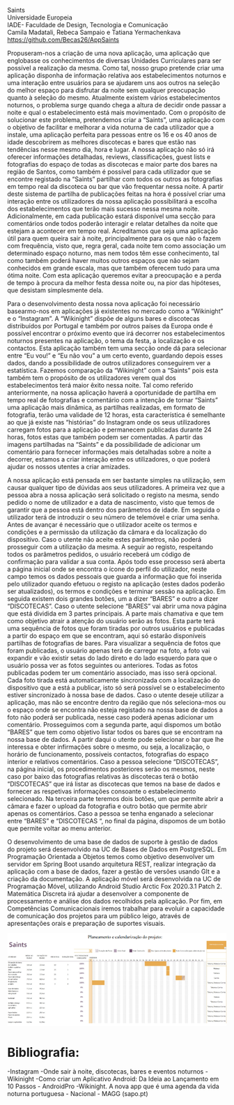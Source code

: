 Saints  
Universidade Europeia  
IADE- Faculdade de Design, Tecnologia e Comunicação  
Camila Madatali, Rebeca Sampaio e Tatiana Yermachenkava  
https://github.com/Becas26/AppSaints  
  
Propuseram-nos a criação de uma nova aplicação, uma aplicação que 
englobasse os conhecimentos de diversas Unidades Curriculares para ser possível a 
realização da mesma. Como tal, nosso grupo pretende criar uma aplicação disponha 
de informação relativa aos estabelecimentos noturnos e uma interação entre usuários 
para se ajudarem uns aos outros na seleção do melhor espaço para disfrutar da noite
sem qualquer preocupação quanto à seleção do mesmo. 
Atualmente existem vários estabelecimentos noturnos, o problema surge 
quando chega a altura de decidir onde passar a noite e qual o estabelecimento está 
mais movimentado. Com o propósito de solucionar este problema, pretendemos criar
a “Saints”, uma aplicação com o objetivo de facilitar e melhorar a vida noturna de 
cada utilizador que a instale, uma aplicação perfeita para pessoas entre os 16 e os 40 
anos de idade descobrirem as melhores discotecas e bares que estão nas tendências 
nesse mesmo dia, hora e lugar.
A nossa aplicação não só irá oferecer informações detalhadas, reviews, 
classificações, guest lists e fotografias do espaço de todas as discotecas e maior parte 
dos bares na região de Santos, como também é possível para cada utilizador que se 
encontre registado na “Saints” partilhar com todos os outros as fotografias em tempo 
real da discoteca ou bar que vão frequentar nessa noite. A partir deste sistema de 
partilha de publicações feitas na hora é possível criar uma interação entre os
utilizadores da nossa aplicação possibilitará a escolha dos estabelecimentos que terão 
mais sucesso nessa mesma noite. Adicionalmente, em cada publicação estará 
disponível uma secção para comentários onde todos poderão interagir e relatar 
detalhes da noite que estejam a acontecer em tempo real. Acreditamos que seja uma 
aplicação útil para quem queira sair à noite, principalmente para os que não o fazem
com frequência, visto que, regra geral, cada noite tem como associação um 
determinado espaço noturno, mas nem todos têm esse conhecimento, tal como 
também poderá haver muitos outros espaços que não sejam conhecidos em grande 
escala, mas que também oferecem tudo para uma ótima noite. Com esta aplicação 
queremos evitar a preocupação e a perda de tempo à procura da melhor festa dessa 
noite ou, na pior das hipóteses, que desistam simplesmente dela.

Para o desenvolvimento desta nossa nova aplicação foi necessário basearmo-nos em aplicações já existentes no mercado como a “Wikinight” e o “Instagram”. A 
“Wikinight” dispõe de alguns bares e discotecas distribuídos por Portugal e também 
por outros países da Europa onde é possível encontrar o próximo evento que irá 
decorrer nos estabelecimentos noturnos presentes na aplicação, o tema da festa, a 
localização e os contactos. Esta aplicação também tem uma secção onde dá para 
selecionar entre “Eu vou!” e “Eu não vou” a um certo evento, guardando depois
esses dados, dando a possibilidade de outros utilizadores conseguirem ver a 
estatística. Fazemos comparação da “Wikinight” com a “Saints” pois esta também 
tem o propósito de os utilizadores verem qual dos estabelecimentos terá maior êxito
nessa noite. Tal como referido anteriormente, na nossa aplicação haverá a 
oportunidade de partilha em tempo real de fotografias e comentário com a intenção 
de tornar “Saints” uma aplicação mais dinâmica, as partilhas realizadas, em formato 
de fotografia, terão uma validade de 12 horas, esta característica é semelhante ao que 
já existe nas “histórias” do Instagram onde os seus utilizadores carregam fotos para a 
aplicação e permanecem publicadas durante 24 horas, fotos estas que também podem 
ser comentadas. A partir das imagens partilhadas na “Saints” e da possibilidade de 
adicionar um comentário para fornecer informações mais detalhadas sobre a noite a 
decorrer, estamos a criar interação entre os utilizadores, o que poderá ajudar os 
nossos utentes a criar amizades.

A nossa aplicação está pensada em ser bastante simples na utilização, sem 
causar qualquer tipo de dúvidas aos seus utilizadores. A primeira vez que a pessoa 
abra a nossa aplicação será solicitado o registo na mesma, sendo pedido o nome de 
utilizador e a data de nascimento, visto que temos de garantir que a pessoa está 
dentro dos parâmetros de idade. Em seguida o utilizador terá de introduzir o seu 
número de telemóvel e criar uma senha. Antes de avançar é necessário que o 
utilizador aceite os termos e condições e a permissão da utilização da câmara e da 
localização do dispositivo. Caso o utente não aceite estes parâmetros, não poderá 
prosseguir com a utilização da mesma. A seguir ao registo, respeitando todos os 
parâmetros pedidos, o usuário receberá um código de confirmação para validar a sua 
conta. Após todo esse processo será aberta a página inicial onde se encontra o ícone 
do perfil do utilizador, neste campo temos os dados pessoais que guarda a 
informação que foi inserida pelo utilizador quando efetuou o registo na aplicação
(estes dados poderão ser atualizados), os termos e condições e terminar sessão na 
aplicação. Em seguida existem dois grandes botões, um a dizer “BARES” e outro a 
dizer “DISCOTECAS”. Caso o utente selecione “BARES” vai abrir uma nova 
página que está dividida em 3 partes principais. A parte mais chamativa e que tem 
como objetivo atrair a atenção do usuário serão as fotos. Esta parte terá uma 
sequência de fotos que foram tiradas por outros usuários e publicadas a partir do
espaço em que se encontram, aqui só estarão disponíveis partilhas de fotografias de 
bares. Para visualizar a sequência de fotos que foram publicadas, o usuário apenas 
terá de carregar na foto, a foto vai expandir e vão existir setas do lado direto e do 
lado esquerdo para que o usuário possa ver as fotos seguintes ou anteriores. Todas as 
fotos publicadas podem ter um comentário associado, mas isso será opcional. Cada 
foto tirada está automaticamente sincronizada com a localização do dispositivo que a 
está a publicar, isto só será possível se o estabelecimento estiver sincronizado à nossa 
base de dados. Caso o utente deseje utilizar a aplicação, mas não se encontre dentro
da região que nós seleciona-mos ou o espaço onde se encontra não esteja registado 
na nossa base de dados a foto não poderá ser publicada, nesse caso poderá apenas 
adicionar um comentário. Prosseguimos com a segunda parte, aqui dispomos um
botão “BARES” que tem como objetivo listar todos os bares que se encontram na 
nossa base de dados. A partir daqui o utente pode selecionar o bar que lhe interessa e 
obter infirmações sobre o mesmo, ou seja, a localização, o horário de funcionamento, 
possíveis contactos, fotografias do espaço interior e relativos comentários.
Caso a pessoa selecione “DISCOTECAS”, na página inicial, os procedimentos 
posteriores serão os mesmos, neste caso por baixo das fotografias relativas às 
discotecas terá o botão “DISCOTECAS” que irá listar as discotecas que temos na 
base de dados e fornecer as respetivas informações consoante o estabelecimento 
selecionado.
Na terceira parte teremos dois botões, um que permite abrir a câmara e fazer o 
upload da fotografia e outro botão que permite abrir apenas os comentários. Caso a 
pessoa se tenha enganado a selecionar entre “BARES” e “DISCOTECAS “, no final 
da página, dispomos de um botão que permite voltar ao menu anterior. 

O desenvolvimento de uma base de dados de suporte à gestão de dados do 
projeto será desenvolvido na UC de Bases de Dados em PostgreSQL. Em 
Programação Orientada a Objetos temos como objetivo desenvolver um servidor em 
Spring Boot usando arquitetura REST, realizar integração da aplicação com a base de 
dados, fazer a gestão de versões usando GIt e a criação da documentação. A 
aplicação móvel será desenvolvida na UC de Programação Móvel, utilizando 
Android Studio Arctic Fox 2020.3.1 Patch 2. Matemática Discreta irá ajudar a 
desenvolver a componente de processamento e análise dos dados recolhidos pela 
aplicação. Por fim, em Competências Comunicacionais iremos trabalhar para evoluir 
a capacidade de comunicação dos projetos para um público leigo, através de 
apresentações orais e preparação de suportes visuais.

![Calendarização](images/calendarizacao.PNG)

# Bibliografia:
-Instagram
-Onde sair à noite, discotecas, bares e eventos noturnos - Wikinight
-Como criar um Aplicativo Android: Da Ideia ao Lançamento em 10 Passos -
AndroidPro
-Wikinight. A nova app que é uma agenda da vida noturna portuguesa - Nacional -
MAGG (sapo.pt)
